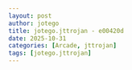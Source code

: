 ```yaml
---
layout: post
author: jotego
title: jotego.jttrojan - e00420d
date: 2025-10-31
categories: [Arcade, jttrojan]
tags: [jotego.jttrojan]
---
```


